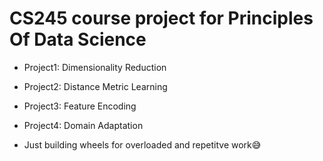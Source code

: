 # CS245 course project for Principles Of Data Science

* Project1: Dimensionality Reduction 

* Project2: Distance Metric Learning

* Project3: Feature Encoding

* Project4: Domain Adaptation

* Just building wheels for overloaded and repetitve work😅
